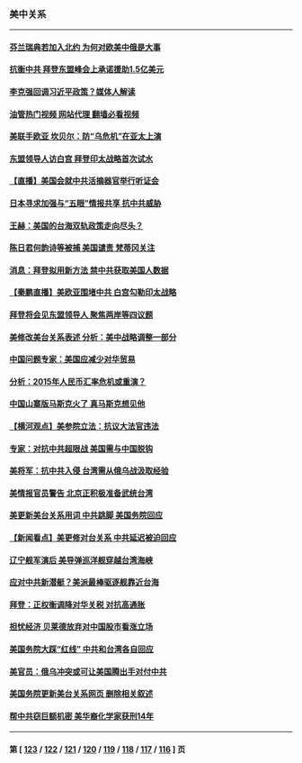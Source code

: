 ### 美中关系
---
#### [芬兰瑞典若加入北约 为何对欧美中俄是大事](../../pages/nf1412576/n13734971.md?05131645) 
#### [抗衡中共 拜登东盟峰会上承诺援助1.5亿美元](../../pages/nf1412576/n13735000.md?05131645) 
#### [李克强回调习近平政策？媒体人解读](../../pages/nf1412576/n13734863.md?05131645) 
#### [油管热门视频 网站代理 翻墙必看视频](http://209.222.30.114:81/youtube.html?05131645)
#### [美联手欧亚 坎贝尔：防“乌危机”在亚太上演](../../pages/nf1412576/n13734715.md?05131645) 
#### [东盟领导人访白宫 拜登印太战略首次试水](../../pages/nf1412576/n13734738.md?05131645) 
#### [【直播】美国会就中共活摘器官举行听证会](../../pages/nf1412576/n13732843.md?05131645) 
#### [日本寻求加强与“五眼”情报共享 抗中共威胁](../../pages/nf1412576/n13734210.md?05131645) 
#### [王赫：美国的台海双轨政策走向尽头？](../../pages/nf1412576/n13733983.md?05131645) 
#### [陈日君何韵诗等被捕 美国谴责 梵蒂冈关注](../../pages/nf1412576/n13733849.md?05131645) 
#### [消息：拜登拟用新方法 禁中共获取美国人数据](../../pages/nf1412576/n13733783.md?05131645) 
#### [【秦鹏直播】美欧亚围堵中共 白宫勾勒印太战略](../../pages/nf1412576/n13733764.md?05131645) 
#### [拜登将会见东盟领导人 聚焦两岸等四议题](../../pages/nf1412576/n13733647.md?05131645) 
#### [美修改美台关系表述 分析：美中战略调整一部分](../../pages/nf1412576/n13733407.md?05131645) 
#### [中国问题专家：美国应减少对华贸易](../../pages/nf1412576/n13733444.md?05131645) 
#### [分析：2015年人民币汇率危机或重演？](../../pages/nf1412576/n13733648.md?05131645) 
#### [中国山寨版马斯克火了 真马斯克想见他](../../pages/nf1412576/n13733559.md?05131645) 
#### [【横河观点】美参院立法：抗议大法官违法](../../pages/nf1412576/n13732500.md?05131645) 
#### [专家：对抗中共超限战 美国需与中国脱钩](../../pages/nf1412576/n13732800.md?05131645) 
#### [美将军：抗中共入侵 台湾需从俄乌战汲取经验](../../pages/nf1412576/n13732860.md?05131645) 
#### [美情报官员警告 北京正积极准备武统台湾](../../pages/nf1412576/n13732763.md?05131645) 
#### [美更新美台关系用词 中共跳脚 美国务院回应](../../pages/nf1412576/n13732638.md?05131645) 
#### [【新闻看点】美更修对台关系 中共延迟被迫回应](../../pages/nf1412576/n13732496.md?05131645) 
#### [辽宁舰军演后 美导弹巡洋舰穿越台湾海峡](../../pages/nf1412576/n13732460.md?05131645) 
#### [应对中共新潜艇？美派最棒驱逐舰靠近台海](../../pages/nf1412576/n13732480.md?05131645) 
#### [拜登：正权衡调降对华关税 对抗高通胀](../../pages/nf1412576/n13732380.md?05131645) 
#### [担忧经济 贝莱德放弃对中国股市看涨立场](../../pages/nf1412576/n13732374.md?05131645) 
#### [美国务院大踩“红线” 中共和台湾各自回应](../../pages/nf1412576/n13732069.md?05131645) 
#### [美官员：俄乌冲突或可让美国腾出手对付中共](../../pages/nf1412576/n13731954.md?05131645) 
#### [美国务院更新美台关系网页 删除相关叙述](../../pages/nf1412576/n13731622.md?05131645) 
#### [帮中共窃巨额机密 美华裔化学家获刑14年](../../pages/nf1412576/n13731669.md?05131645) 

---
#### 第 [ [123](./123.md?05131645) / [122](./122.md?05131645) / [121](./121.md?05131645) / [120](./120.md?05131645) / [119](./119.md?05131645) / [118](./118.md?05131645) / [117](./117.md?05131645) / [116](./116.md?05131645) ] 页
